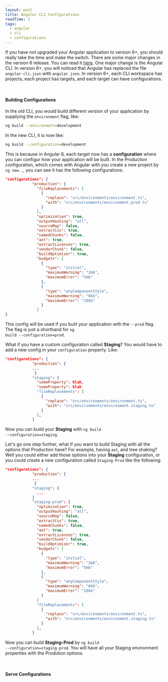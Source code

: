 ```yaml
---
layout: post
title: Angular CLI Configurations
readTime: 5
tags:
  - angular
  - cli
  - configurations
---
```


If you have not upgraded your Angular application to version 6+, you should really take the time and make the switch. There are some major changes
in the version 6 release. You can read it [here](https://github.com/angular/angular/blob/master/CHANGELOG.md#600-2018-05-03).
One major change is the Angular CLI. In version 6+, you will noticed that Angular has replaced the file <code>angular-cli.json</code> with
<code>angular.json</code>. In version 6+, each CLI workspace has projects, each project has targets, and each target can have configurations.

<br/>

#### Building Configurations

In the old CLI, you would build different version of your application by supplying the <code>environment</code> flag, like: 
```bash
ng build --environment=development
``` 

In the new CLI, it is now like:
```bash
ng build --configuration=development
``` 

This is because in Angular 6, each target now has a **configuration** where you can configur how your application will be built. In the Production configuration, which comes with Angular with you create a new project by <code>ng new..</code>, you can see it has the following configurations:

```json
"configurations": {
            "production": {
              "fileReplacements": [
                {
                  "replace": "src/environments/environment.ts",
                  "with": "src/environments/environment.prod.ts"
                }
              ],
              "optimization": true,
              "outputHashing": "all",
              "sourceMap": false,
              "extractCss": true,
              "namedChunks": false,
              "aot": true,
              "extractLicenses": true,
              "vendorChunk": false,
              "buildOptimizer": true,
              "budgets": [
                {
                  "type": "initial",
                  "maximumWarning": "2mb",
                  "maximumError": "5mb"
                },
                {
                  "type": "anyComponentStyle",
                  "maximumWarning": "6kb",
                  "maximumError": "10kb"
                }
              ]
}
```

This config will be used if you built your application with the <code>--prod</code> flag. The flag is just a shorthand for 
<code>ng build --configuration=prod</code>. 

What if you have a custom configuration called **Staging**? You would have to add a new config in your <code>configuration</code>
property. Like:

```json
"configurations": {
            "production": {
            ...
             }
            "staging": {
              "someProperty": blah,
              "someProperty": blah
              "fileReplacements": [
                {
                  "replace": "src/environments/environment.ts",
                  "with": "src/environments/environment.staging.ts"
                }
              ],
            }
```

Now you can build your **Staging** with <code>ng build --configuration=staging</code>. 

Let's go one step further, what if you want to build Staging with all the options that Production have? For example, having
<code>aot</code>, and tree shaking? Well you could either add those options into your **Staging** configuration, or you could create
a new configuration called <code>Staging-Prod</code> like the following:

```json
"configurations": {
            "production": {
            ...
             }
            "staging": {
              ...
            }
            "staging-prod": {
              "optimization": true,
              "outputHashing": "all",
              "sourceMap": false,
              "extractCss": true,
              "namedChunks": false,
              "aot": true,
              "extractLicenses": true,
              "vendorChunk": false,
              "buildOptimizer": true,
              "budgets": [
                {
                  "type": "initial",
                  "maximumWarning": "2mb",
                  "maximumError": "5mb"
                },
                {
                  "type": "anyComponentStyle",
                  "maximumWarning": "6kb",
                  "maximumError": "10kb"
                }
              ]
              "fileReplacements": [
                {
                  "replace": "src/environments/environment.ts",
                  "with": "src/environments/environment.staging.ts"
                }
              ],
            }
```
Now you can build **Staging-Prod** by <code>ng build --configuration=staging-prod</code>. You will have all your Staging
environment properties with the Prodution options.

<br/>

#### Serve Configurations
